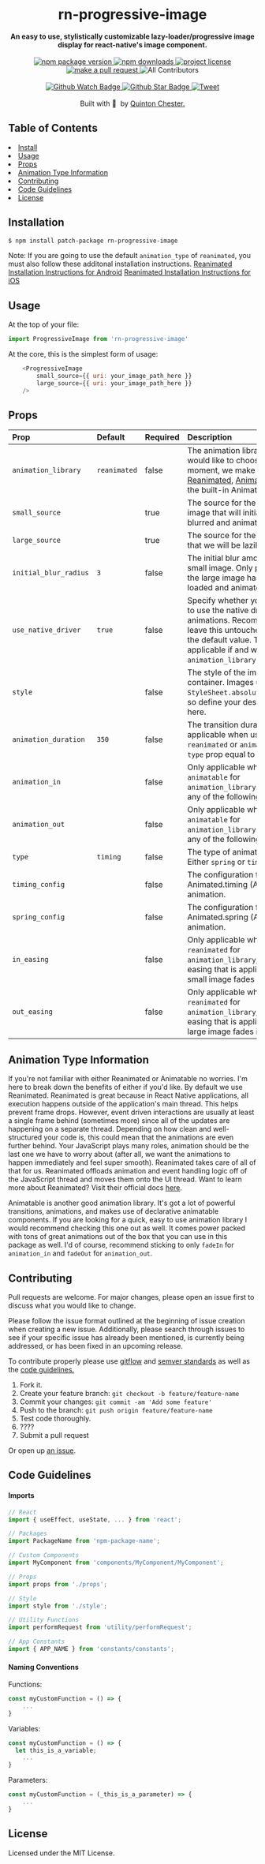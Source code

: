 <h1 align="center">rn-progressive-image</h1>

<div align="center">
    <strong>An easy to use, stylistically customizable lazy-loader/progressive image display for react-native's image component.</strong>
</div>

<br>

<div align="center">

  <a href="https://npmjs.org/package/rn-progressive-image">
    <img src="https://img.shields.io/npm/v/rn-progressive-image.svg?style=flat-square" alt="npm package version" />
  </a>

  <a href="https://npmjs.org/package/rn-progressive-image">
    <img src="https://img.shields.io/npm/dm/rn-progressive-image.svg?style=flat-square" alt="npm downloads" />
  </a>

  <a href="https://github.com/QuintonC/rn-progressive-image/blob/master/LICENSE.md">
    <img src="https://img.shields.io/npm/l/rn-progressive-image.svg?style=flat-square" alt="project license" />
  </a>

  <a href="http://makeapullrequest.com">
    <img src="https://img.shields.io/badge/PRs-welcome-brightgreen.svg?style=flat-square" alt="make a pull request" />
  </a>

  <img src="https://img.shields.io/badge/all_contributors-0-orange.svg?style=flat-square" alt="All Contributors" />
</div>

<br>

<div align="center">

  <a href="https://github.com/QuintonC/rn-progressive-image/watchers">
    <img src="https://img.shields.io/github/watchers/QuintonC/rn-progressive-image.svg?style=social" alt="Github Watch Badge" />
  </a>

  <a href="https://github.com/QuintonC/rn-progressive-image/stargazers">
    <img src="https://img.shields.io/github/stars/QuintonC/rn-progressive-image.svg?style=social" alt="Github Star Badge" />
  </a>

  <a href="https://twitter.com/intent/tweet?text=Check%20out%20rn-progressive-image!%20https://github.com/QuintonC/rn-progressive-image%20%F0%9F%91%8D">
    <img src="https://img.shields.io/twitter/url/https/github.com/QuintonC/rn-progressive-image.svg?style=social" alt="Tweet" />
  </a>

</div>

<br>

<div align="center">
  Built with <span role="emoji">🖤&nbsp;</span> by <a href="https://github.com/QuintonC">Quinton Chester.</a>
</div>

<h2>Table of Contents</h2>
  <li><a href="#install">Install</a></li>
  <li><a href="#usage">Usage</a></li>
  <li><a href="#props">Props</a></li>
  <li><a href="#animation-type-information">Animation Type Information</a></li>
  <li><a href="#contributing">Contributing</a></li>
  <li><a href="#code-guidelines">Code Guidelines</a></li>
  <li><a href="#license">License</a></li>


## Installation

```bash
$ npm install patch-package rn-progressive-image
```

Note: If you are going to use the default `animation_type` of `reanimated`, you must also follow these additonal installation instructions.
[Reanimated Installation Instructions for Android](https://docs.swmansion.com/react-native-reanimated/docs/fundamentals/installation/#android)
[Reanimated Installation Instructions for iOS](https://docs.swmansion.com/react-native-reanimated/docs/fundamentals/installation/#ios)

## Usage
At the top of your file:
```javascript
import ProgressiveImage from 'rn-progressive-image'
```

At the core, this is the simplest form of usage:
```javascript
    <ProgressiveImage 
        small_source={{ uri: your_image_path_here }}
        large_source={{ uri: your_image_path_here }}
    />
```

## Props
| Prop                  | Default      | Required | Description                                                                         |
| :-------------------- | :----------- | :------- | :---------------------------------------------------------------------------------- |
| `animation_library`      | `reanimated` | false    | The animation library that you would like to choose. At the moment, we make use of [Reanimated](https://docs.swmansion.com/react-native-reanimated/), [Animatable](https://github.com/oblador/react-native-animatable), and the built-in Animated API |
| `small_source`        |              | true     | The source for the smallest image that will initially be blurred and animated out   |
| `large_source`        |              | true     | The source for the larger image that we will be lazily loading                      |
| `initial_blur_radius` | `3`          | false    | The initial blur amount for the small image. Only present until the large image has been loaded and animates in. |
| `use_native_driver`   | `true`       | false    | Specify whether you would like to use the native driver for animations. Recommended to leave this untouched as `true` is the default value. This is only applicable if and when `animation_library` is `animated` |
| `style`               |              | false    | The style of the image container. Images use `StyleSheet.absoluteFillObject`, so define your desired style here. |
| `animation_duration`  | `350`        | false    | The transition duration. Only applicable when using `reanimated` or `animated` with `type` prop equal to `timing`. |
| `animation_in`        |              | false    | Only applicable when using `animatable` for `animation_library`. Make use of any of the following [animations](https://github.com/oblador/react-native-animatable#animations-2).  |
| `animation_out`       |              | false    | Only applicable when using `animatable` for `animation_library`. Make use of any of the following [animations](https://github.com/oblador/react-native-animatable#animations-2).  |
| `type`                | `timing`     | false    | The type of animation to use. Either `spring` or `timing`.                          |
| `timing_config`       |              | false    | The configuration for the Animated.timing (Animated API) animation.                 |
| `spring_config`       |              | false    | The configuration for the Animated.spring (Animated API) animation.                 |
| `in_easing`           |              | false    | Only applicable when using `reanimated` for `animation_library`, this is the easing that is applied as the small image fades out. |
| `out_easing`          |              | false    | Only applicable when using `reanimated` for `animation_library`, this is the easing that is applied as the large image fades in.  |

## Animation Type Information
If you're not familiar with either Reanimated or Animatable no worries. I'm here to break down the benefits of either if you'd like. By default we use Reanimated. Reanimated is great because in React Native applications, all execution happens outside of the application's main thread. This helps prevent frame drops. However, event driven interactions are usually at least a single frame behind (sometimes more) since all of the updates are happening on a separate thread. Depending on how clean and well-structured your code is, this could mean that the animations are even further behind. Your JavaScript plays many roles, animation should be the last one we have to worry about (after all, we want the animations to happen immediately and feel super smooth). Reanimated takes care of all of that for us. Reanimated offloads animation and event handling logic off of the JavaScript thread and moves them onto the UI thread. Want to learn more about Reanimated? Visit their official docs [here](https://docs.swmansion.com/react-native-reanimated/docs/).

Animatable is another good animation library. It's got a lot of powerful transitions, animations, and makes use of declarative animatable components. If you are looking for a quick, easy to use animation library I would recommend checking this one out as well. It comes power packed with tons of great animations out of the box that you can use in this package as well. I'd of course, recommend sticking to only `fadeIn` for  `animation_in` and `fadeOut` for `animation_out`.

## Contributing
Pull requests are welcome. For major changes, please open an issue first to discuss what you would like to change.

Please follow the issue format outlined at the beginning of issue creation when creating a new issue. Additionally, please search through issues to see if your specific issue has already been mentioned, is currently being addressed, or has been fixed in an upcoming release.

To contribute properly please use [gitflow](https://medium.com/android-news/gitflow-with-github-c675aa4f606a) and [semver standards](https://semver.org/) as well as the <a href="code-guidelines">code guidelines.</a>
1. Fork it.
2. Create your feature branch: `git checkout -b feature/feature-name`
3. Commit your changes: `git commit -am 'Add some feature'`
4. Push to the branch: `git push origin feature/feature-name`
5. Test code thoroughly.
6. ????
7. Submit a pull request

Or open up [an issue](https://github.com/QuintonC/rn-progressive-image/issues).
## Code Guidelines

#### Imports
```javascript
// React
import { useEffect, useState, ... } from 'react';

// Packages
import PackageName from 'npm-package-name';

// Custom Components
import MyComponent from 'components/MyComponent/MyComponent'; 

// Props
import props from './props';

// Style 
import style from './style';

// Utility Functions
import performRequest from 'utility/performRequest';

// App Constants
import { APP_NAME } from 'constants/constants';
```

#### Naming Conventions
Functions:
```javascript
const myCustomFunction = () => {
	...
}
```

Variables:
```javascript
const myCustomFunction = () => {
  let this_is_a_variable;
	...
}
```

Parameters:
```javascript
const myCustomFunction = (_this_is_a_parameter) => {
	...
}
```

## License
Licensed under the MIT License.